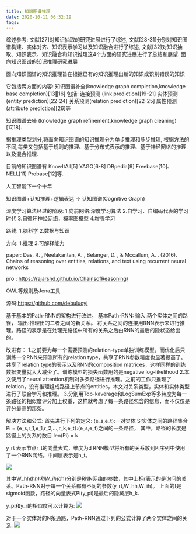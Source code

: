 ```yaml
---
title: 知识图谱推理
date: 2020-10-11 06:32:19
tags:
---
```

综述参考:
文献[27]对知识抽取的研究进展进行了综述,
文献[28-31]分别对知识图谱构建、实体对齐、知识表示学习以及知识融合进行了综述,
文献[32]对知识抽取、知识表示、知识融合和知识推理这4个方面的研究进展进行了总结和展望.
面向知识图谱的知识推理研究进展


面向知识图谱的知识推理旨在根据已有的知识推理出新的知识或识别错误的知识

它包括两方面的内容:
知识图谱补全(knowledge graph completion,knowledge base completion)[1316]
包括:
连接预测 (link prediction)[19-21]
实体预测(entity prediction)[22-24]
关系预测(relation prediction)[22-25]
属性预测(attribute prediction)[26]等

知识图谱去噪 (knowledge graph refinement,knowledge graph cleaning)[17,18].

据推理类型划分,将面向知识图谱的知识推理分为单步推理和多步推理,
根据方法的不同,每类又包括基于规则的推理、基于分布式表示的推理、基于神经网络的推理以及混合推理.

目前的知识图谱有
KnowItAll[5]
YAGO[6-8]
DBpedia[9]
Freebase[10]、
NELL[11]
Probase[12]等.

人工智能下一个十年

知识图谱+认知推理+逻辑表达 -> 认知图谱(Cognitive Graph)

深度学习算法经过的阶段:
1.向前网络:深度学习算法
2.自学习、自编码代表的学习时代
3.自循环神经网络，概率图模型
4.增强学习

路线:
1.脑科学
2.数据与知识

方向:
1.推理
2.可解释能力



paper: Das, R. , Neelakantan, A. , Belanger, D. , & Mccallum, A. . (2016). Chains of reasoning over entities, relations, and text using recurrent neural networks

pro : https://rajarshd.github.io/ChainsofReasoning/

OWL等规则及Jena工具

源码:https://github.com/debuluoyi

基于基本的Path-RNN的架构进行改进。
基本Path-RNN:
输入:两个实体之间的路径，
输出:推理出的二者之间的新关系。
将关系之间的连接用RNN表示来进行推理。路径的表示是在处理完路径中所有的关系之后由RNN的最后的隐状态给出的。



改进有：
1.之前要为每一个需要预测的relation-type单独训练模型。而优化后只训练一个RNN来预测所有的relation type，共享了RNN参数精度也显著提高了。共享了relation type的表示以及RNN的composition matrices，这样同样的训练数据变量就大大减少了。训练模型的损失函数用的是negative log-likelihood
2.本文使用了neural attention机制对多条路径进行推理。之前的工作只推理了relation，没有推理组成路径上节点的entities，本文对关系类型，实体和实体类型进行了联合学习和推理。
3.分别用Top-kaverage和LogSumExp等多纬度为每一条路径的相似度评分加上权重，这样就考虑了每一条路径包含的信息，而不仅仅是评分最高的那条。

解决方法和公式:
首先进行下列的定义:
(e_s,e_t):一对实体
S:实体之间的路径集合
Pi = {e_s,r_1,e_1,r_2,...,r_k,e_t}:(e_s,e_t)之间的一条路径，
其中，路径的长度是路径上的关系的数目
len(Pi) = k

y_rt 表示节点r_t的向量表式，维度为d
RNN模型将所有的关系放到Pi序列中使用了一个RNN网络。中间层表示是h_t。

![](RNN公式1.png)

其中W_hh(h*h)和W_ih(d*h)分别是RNN网络的参数，其中上标r表示的是询问的关系。Path-RNN对于每一个关系都有不同的参数(y_rt,W_hh,W_ih)。
上面的f是sigmoid函数，路径的向量表式Pi(y_pi)是最后的隐藏层h_k.

y_pi和y_r的相似度可以计算为:
![](相似度计算.png)

对于一个实体对的N条通路，Path-RNN通过下列的公式计算了两个实体之间的关系:
![](PRNN多通路.png)


